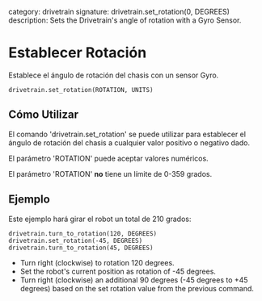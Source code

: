 category: drivetrain
signature: drivetrain.set_rotation(0, DEGREES)  
description: Sets the Drivetrain's angle of rotation with a Gyro Sensor.

# Establecer Rotación

Establece el ángulo de rotación del chasis con un sensor Gyro.

```don
drivetrain.set_rotation(ROTATION, UNITS)
```

## Cómo Utilizar

El comando 'drivetrain.set_rotation' se puede utilizar para establecer el ángulo de rotación del chasis a cualquier valor positivo o negativo dado.

El parámetro 'ROTATION' puede aceptar valores numéricos.

El parámetro 'ROTATION' **no** tiene un límite de 0-359 grados.

## Ejemplo

Este ejemplo hará girar el robot un total de 210 grados:

```don
drivetrain.turn_to_rotation(120, DEGREES)
drivetrain.set_rotation(-45, DEGREES)
drivetrain.turn_to_rotation(45, DEGREES)
```

- Turn right (clockwise) to rotation 120 degrees.
- Set the robot's current position as rotation of -45 degrees.
- Turn right (clockwise) an additional 90 degrees (-45 degrees to +45 degrees) based on the set rotation value from the previous command.

<advanced>
</advanced>
